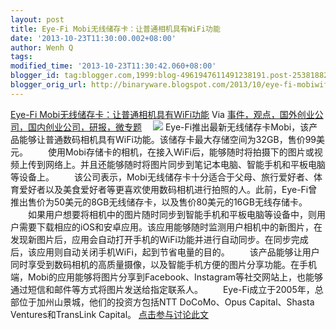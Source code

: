 ```yaml
---
layout: post
title: Eye-Fi Mobi无线储存卡：让普通相机具有WiFi功能
date: '2013-10-23T11:30:00.002+08:00'
author: Wenh Q
tags:
modified_time: '2013-10-23T11:30:42.060+08:00'
blogger_id: tag:blogger.com,1999:blog-4961947611491238191.post-253818821844305952
blogger_orig_url: http://binaryware.blogspot.com/2013/10/eye-fi-mobiwifi.html
---
```

[Eye-Fi
Mobi无线储存卡：让普通相机具有WiFi功能](http://www.kuailiyu.com/article/5586.html)
Via
[事件，观点，国外创业公司，国内创业公司，研报，微专题](http://www.kuailiyu.com/)
　![](http://www.kuailiyu.com/uploadfile/2013/1022/20131022032314889.jpg)
Eye-Fi推出最新无线储存卡Mobi，该产品能够让普通数码相机具有WiFi功能。该储存卡最大存储空间为32GB，售价99美元。
　　使用Mobi存储卡的相机，在接入WiFi后，能够随时将拍摄下的图片或视频上传到网络上。并且还能够随时将图片同步到笔记本电脑、智能手机和平板电脑等设备上。
　　该公司表示，Mobi无线储存卡十分适合于父母、旅行爱好者、体育爱好者以及美食爱好者等更喜欢使用数码相机进行拍照的人。此前，Eye-Fi曾推出售价为50美元的8GB无线储存卡，以及售价80美元的16GB无线存储卡。
　　如果用户想要将相机中的图片随时同步到智能手机和平板电脑等设备中，则用户需要下载相应的iOS和安卓应用。该应用能够随时监测用户相机中的新图片，在发现新图片后，应用会自动打开手机的WiFi功能并进行自动同步。在同步完成后，该应用则自动关闭手机WiFi，起到节省电量的目的。
　　该产品能够让用户同时享受到数码相机的高质量摄像，以及智能手机方便的图片分享功能。在手机端，Mobi的应用能够将图片分享到Facebook、Instagram等社交网站上，也能够通过短信和邮件等方式将图片发送给指定联系人。
　　Eye-Fi成立于2005年，总部位于加州山景城，他们的投资方包括NTT
DoCoMo、Opus Capital、Shasta Ventures和TransLink Capital。
[点击参与讨论此文](http://www.kuailiyu.com/article/5586.html?utm_source=articletail&utm_medium=RSS#comments)
